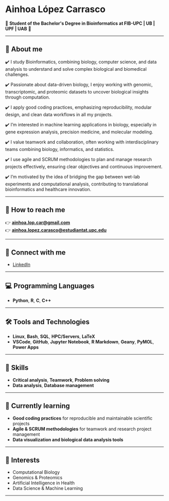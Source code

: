 # Ainhoa López Carrasco

🌟 **Student of the Bachelor's Degree in Bioinformatics at FIB-UPC | UB | UPF | UAB** 🌟

---

## 🙋 About me

✔️ I study Bioinformatics, combining biology, computer science, and data analysis to understand and solve complex biological and biomedical challenges.

✔️ Passionate about data-driven biology, I enjoy working with genomic, transcriptomic, and proteomic datasets to uncover biological insights through computation.

✔️ I apply good coding practices, emphasizing reproducibility, modular design, and clean data workflows in all my projects.

✔️ I’m interested in machine learning applications in biology, especially in gene expression analysis, precision medicine, and molecular modeling.

✔️ I value teamwork and collaboration, often working with interdisciplinary teams combining biology, informatics, and statistics.

✔️ I use agile and SCRUM methodologies to plan and manage research projects effectively, ensuring clear objectives and continuous improvement.

✔️ I’m motivated by the idea of bridging the gap between wet-lab experiments and computational analysis, contributing to translational bioinformatics and healthcare innovation.

---

## 📧 How to reach me

👉 **ainhoa.lop.car@gmail.com**  
👉 **ainhoa.lopez.carasco@estudiantat.upc.edu**  

---

## 🔎 Connect with me

- [LinkedIn](https://www.linkedin.com/in/ainhoa-lópez-carrasco-)  

---

## 💻 Programming Languages

- **Python**, **R**, **C**, **C++**

---

## 🛠️ Tools and Technologies

- **Linux**, **Bash**, **SQL**, **HPC/Servers**, **LaTeX**  
- **VSCode**, **GitHub**, **Jupyter Notebook**, **R Markdown**, **Geany**, **PyMOL**, **Power Apps**

---

## 🌟 Skills

- **Critical analysis**, **Teamwork**, **Problem solving**  
- **Data analysis**, **Database management**

---

## 🚀 Currently learning

- **Good coding practices** for reproducible and maintainable scientific projects  
- **Agile & SCRUM methodologies** for teamwork and research project management  
- **Data visualization and biological data analysis tools**

---

## 🌱 Interests

- Computational Biology  
- Genomics & Proteomics  
- Artificial Intelligence in Health  
- Data Science & Machine Learning  

---

